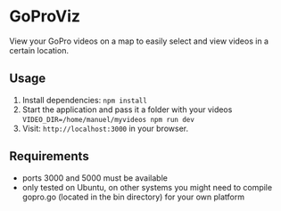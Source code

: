 # GoProViz

View your GoPro videos on a map to easily select and view videos in a certain location.

## Usage

1. Install dependencies: `npm install`
2. Start the application and pass it a folder with your videos `VIDEO_DIR=/home/manuel/myvideos npm run dev`
3. Visit: `http://localhost:3000` in your browser.

## Requirements

- ports 3000 and 5000 must be available
- only tested on Ubuntu, on other systems you might need to compile gopro.go (located in the bin directory) for your own platform
